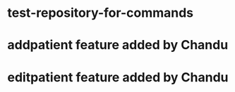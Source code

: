 # test-repository-for-commands
# addpatient feature added by Chandu
# editpatient  feature added by Chandu
